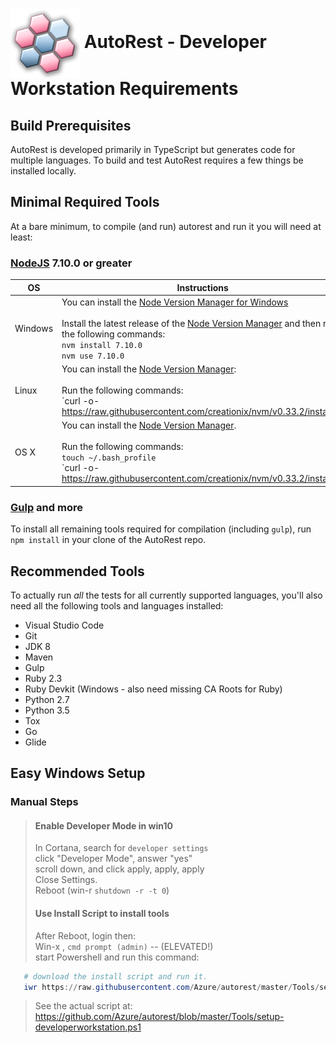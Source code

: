 # <img align="center" src="../images/logo.png"> AutoRest - Developer Workstation Requirements

## Build Prerequisites
AutoRest is developed primarily in TypeScript but generates code for multiple languages. To build and test AutoRest requires a few things be installed locally.

## Minimal Required Tools

At a bare minimum, to compile (and run) autorest and run it you will need at least:

### [NodeJS](https://nodejs.org/en/) 7.10.0 or greater

|OS  |Instructions |
|----|--------------------------|
|Windows|You can install the [Node Version Manager for Windows](https://github.com/coreybutler/nvm-windows) <br><br>Install the latest release of the [Node Version Manager](https://github.com/coreybutler/nvm-windows/releases/download/1.1.5/nvm-setup.zip) and then run the following commands:  <br>  `nvm install 7.10.0` <br>  `nvm use 7.10.0` |
|Linux|You can install the [Node Version Manager](https://github.com/creationix/nvm#install-script):<br><br>Run the following commands:<br>`curl -o- https://raw.githubusercontent.com/creationix/nvm/v0.33.2/install.sh | bash` <br>  `nvm install 7.10.0` <br> `nvm use 7.10.0`|
|OS X|You can install the [Node Version Manager](https://github.com/creationix/nvm#install-script). <br><br>Run the following commands: <br>`touch ~/.bash_profile` <br> `curl -o- https://raw.githubusercontent.com/creationix/nvm/v0.33.2/install.sh | bash` <br> `nvm install 7.10.0` <br> `nvm use 7.10.0` |

###  [Gulp](https://github.com/gulpjs/gulp) and more

To install all remaining tools required for compilation (including `gulp`), run `npm install` in your clone of the AutoRest repo.

## Recommended Tools

To actually run *all* the tests for all currently supported languages, you'll also need all the following tools and languages installed:

- Visual Studio Code
- Git 
- JDK 8
- Maven
- Gulp
- Ruby 2.3
- Ruby Devkit
  (Windows - also need  missing CA Roots for Ruby)
- Python 2.7
- Python 3.5
- Tox
- Go 
- Glide


## Easy Windows Setup

### Manual Steps
> #### Enable Developer Mode in win10
> In Cortana, search for `developer settings`<br>
> click "Developer Mode", answer "yes"<br>
> scroll down, and click apply, apply, apply<br>
> Close Settings.<br>
> Reboot (win-r `shutdown -r -t 0`)<br>
> #### Use Install Script to install tools
> After Reboot, login then:<br>
> Win-x , `cmd prompt (admin)` -- (ELEVATED!) <br>
> start Powershell and run this command:<br>

``` powershell
   # download the install script and run it.
   iwr https://raw.githubusercontent.com/Azure/autorest/master/Tools/setup-developerworkstation.ps1 -OutFile c:\install-software.ps1 ; c:\install-software.ps1
```
> See the actual script at: https://github.com/Azure/autorest/blob/master/Tools/setup-developerworkstation.ps1 
